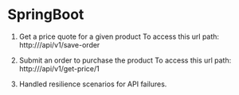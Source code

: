 # SpringBoot

1. Get a price quote for a given product
To access this url path: 
http://<endpoint>/api/v1/save-order

2. Submit an order to purchase the product
To access this url path: 
http://<endpoint>/api/v1/get-price/1

3. Handled resilience scenarios for API failures.

